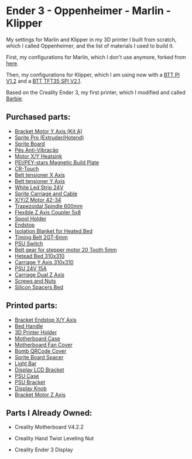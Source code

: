 # Ender 3 - Oppenheimer - Marlin - Klipper

My settings for Marlin and Klipper in my 3D printer I built from scratch, which I called Oppenheimer, and the list of materials I used to build it.

First, my configurations for Marlin, which I don't use anymore, forked from [here](https://github.com/MarlinFirmware/Marlin/tree/bugfix-2.1.x).

Then, my configurations for Klipper, which I am using now with a [BTT PI V1.2](https://pt.aliexpress.com/item/1005006045269463.html?spm=a2g0o.order_list.order_list_main.65.5fb6caa42MGo21&gatewayAdapt=glo2bra) and a [BTT TFT35 SPI V2.1](https://pt.aliexpress.com/item/1005005114935485.html?spm=a2g0o.order_list.order_list_main.41.5fb6caa42MGo21&gatewayAdapt=glo2bra).

Based on the Creality Ender 3, my first printer, which I modified and called [Barbie](https://github.com/lucashudson2002/3D-printer-stuff/tree/barbie).

## Purchased parts:

- [Bracket Motor Y Axis (Kit A)](https://pt.aliexpress.com/item/1005005540682002.html?spm=a2g0o.order_list.order_list_main.10.5fb6caa42MGo21&gatewayAdapt=glo2bra)
- [Sprite Pro (Extruder/Hotend)](https://pt.aliexpress.com/item/1005005048345778.html?spm=a2g0o.order_list.order_list_main.143.5fb6caa42MGo21&gatewayAdapt=glo2bra)
- [Sprite Board](https://pt.aliexpress.com/item/1005006304899000.html?spm=a2g0o.order_list.order_list_main.15.5fb6caa42MGo21&gatewayAdapt=glo2bra)
- [Pés Anti-Vibração](https://pt.aliexpress.com/item/1005006127851094.html?spm=a2g0o.order_list.order_list_main.20.5fb6caa42MGo21&gatewayAdapt=glo2bra)
- [Motor X/Y Heatsink](https://pt.aliexpress.com/item/32624104352.html?spm=a2g0o.order_list.order_list_main.47.5fb6caa42MGo21&gatewayAdapt=glo2bra)
- [PEI/PEY-stars Magnetic Build Plate](https://pt.aliexpress.com/item/1005005939398883.html?spm=a2g0o.order_list.order_list_main.77.5fb6caa42MGo21&gatewayAdapt=glo2bra)
- [CR-Touch](https://pt.aliexpress.com/item/1005006146076095.html?spm=a2g0o.order_list.order_list_main.83.5fb6caa42MGo21&gatewayAdapt=glo2bra)
- [Belt tensioner X Axis](https://pt.aliexpress.com/item/1005005911940857.html?spm=a2g0o.order_list.order_list_main.189.5fb6caa42MGo21&gatewayAdapt=glo2bra)
- [Belt tensioner Y Axis](https://pt.aliexpress.com/item/4000253369657.html?spm=a2g0o.order_list.order_list_main.89.5fb6caa42MGo21&gatewayAdapt=glo2bra)
- [White Led Strip 24V](https://pt.aliexpress.com/item/1005002355317307.html?spm=a2g0o.order_list.order_list_main.137.5fb6caa42MGo21&gatewayAdapt=glo2bra)
- [Sprite Carriage and Cable](https://pt.aliexpress.com/item/1005005683312294.html?spm=a2g0o.order_list.order_list_main.131.5fb6caa42MGo21&gatewayAdapt=glo2bra)
- [X/Y/Z Motor 42-34](https://pt.aliexpress.com/item/1005004836346666.html?spm=a2g0o.order_detail.order_detail_item.3.2be24c7fpcjMsd&gatewayAdapt=glo2bra)
- [Trapezoidal Spindle 600mm](https://pt.aliexpress.com/item/32508796504.html?spm=a2g0o.order_list.order_list_main.161.5fb6caa42MGo21&gatewayAdapt=glo2bra)
- [Flexible Z Axis Coupler 5x8](https://pt.aliexpress.com/item/1005005891325006.html?spm=a2g0o.order_list.order_list_main.184.5fb6caa42MGo21&gatewayAdapt=glo2bra)
- [Spool Holder](https://pt.aliexpress.com/item/1005003238841332.html?spm=a2g0o.order_list.order_list_main.166.5fb6caa42MGo21&gatewayAdapt=glo2bra)
- [Endstop](https://pt.aliexpress.com/item/1005003185448708.html?spm=a2g0o.order_list.order_list_main.167.5fb6caa42MGo21&gatewayAdapt=glo2bra)
- [Isolation Blanket for Heated Bed](https://pt.aliexpress.com/item/4000723996544.html?spm=a2g0o.order_list.order_list_main.194.5fb6caa42MGo21&gatewayAdapt=glo2bra)
- [Timing Belt 2GT-6mm](https://pt.aliexpress.com/item/1005003595968608.html?spm=a2g0o.order_list.order_list_main.219.5fb6caa42MGo21&gatewayAdapt=glo2bra)
- [PSU Switch](https://pt.aliexpress.com/item/32895688982.html?spm=a2g0o.order_list.order_list_main.224.5fb6caa42MGo21&gatewayAdapt=glo2bra)
- [Belt gear for stepper motor 20 Tooth 5mm](https://pt.aliexpress.com/item/1005003693756433.html?spm=a2g0o.order_list.order_list_main.234.5fb6caa42MGo21&gatewayAdapt=glo2bra)
- [Hetead Bed 310x310](https://pt.aliexpress.com/item/1005001802078490.html?spm=a2g0o.order_list.order_list_main.244.5fb6caa42MGo21&gatewayAdapt=glo2bra)
- [Carriage Y Axis 310x310](https://pt.aliexpress.com/item/1005003181860184.html?spm=a2g0o.order_list.order_list_main.259.5fb6caa42MGo21&gatewayAdapt=glo2bra)
- [PSU 24V 15A](https://pt.aliexpress.com/item/1005005553964246.html?spm=a2g0o.order_list.order_list_main.264.5fb6caa42MGo21&gatewayAdapt=glo2bra)
- [Carriage Dual Z Axis](https://pt.aliexpress.com/item/1005004359952199.html?spm=a2g0o.productlist.main.27.12263d30FjozOm&algo_pvid=6c1a663c-9de5-445d-b15c-562c1169f401&algo_exp_id=6c1a663c-9de5-445d-b15c-562c1169f401-13&pdp_npi=4%40dis%21BRL%21174.45%2192.48%21%21%2133.52%2117.77%21%402101fb0c17084392391034198e7d15%2112000028902645263%21sea%21BR%212609103932%21&curPageLogUid=tOBMhG0aYxgH&utparam-url=scene%3Asearch%7Cquery_from%3A)
- [Screws and Nuts](https://www.aliexpress.com/store/911735104?spm=a2g0o.order_list.order_list_main.139.7db6caa4PffwkO)
- [Silicon Spacers Bed](https://produto.mercadolivre.com.br/MLB-2906546307-04-espacadores-de-silicone-niveladores-mesa-impressora-3d-_JM)

## Printed parts:

- [Bracket Endstop X/Y Axis](https://www.thingiverse.com/thing:6387151)
- [Bed Handle](https://www.thingiverse.com/thing:6462220)
- [3D Printer Holder](https://www.thingiverse.com/thing:6382974)
- [Motherboard Case]()
- [Motherboard Fan Cover](https://www.thingiverse.com/thing:2935204)
- [Bomb QRCode Cover](https://www.thingiverse.com/thing:6387174)
- [Sprite Board Spacer](https://www.thingiverse.com/thing:6462252)
- [Light Bar](https://www.thingiverse.com/thing:5376731)
- [Display LCD Bracket](https://www.thingiverse.com/thing:6494882)
- [PSU Case]()
- [PSU Bracket]()
- [Display Knob](https://www.thingiverse.com/thing:4899912)
- [Bracket Motor Z Axis](https://www.printables.com/model/426142-ender-3-s1-s1-pro-reinforced-bracket-z-axis-motor/files)

## Parts I Already Owned:

- Creality Motherboard V4.2.2

- Creality Hand Twist Leveling Nut

- Creality Ender 3 Display
